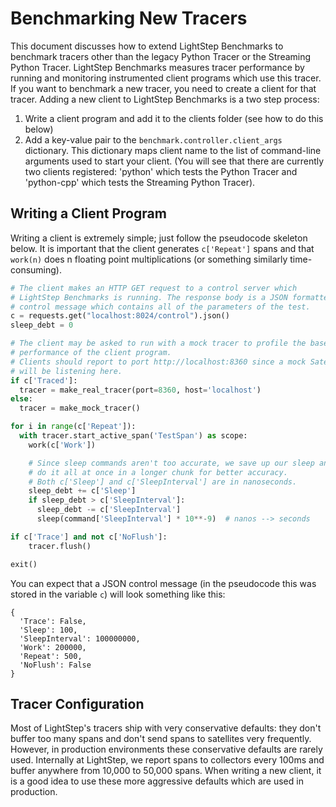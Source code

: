 # Benchmarking New Tracers

This document discusses how to extend LightStep Benchmarks to benchmark tracers other than the legacy Python Tracer or the Streaming Python Tracer. LightStep Benchmarks measures tracer performance by running and monitoring instrumented client programs which use this tracer. If you want to benchmark a new tracer, you need to create a client for that tracer. Adding a new client to LightStep Benchmarks is a two step process:

1. Write a client program and add it to the clients folder (see how to do this below)
2. Add a key-value pair to the `benchmark.controller.client_args` dictionary. This dictionary maps client name to the list of command-line arguments used to start your client. (You will see that there are currently two clients registered: 'python' which tests the Python Tracer and 'python-cpp' which tests the Streaming Python Tracer).

## Writing a Client Program

Writing a client is extremely simple; just follow the pseudocode skeleton below. It is important that the client generates `c['Repeat']` spans and that `work(n)` does n floating point multiplications (or something similarly time-consuming).

```python
# The client makes an HTTP GET request to a control server which
# LightStep Benchmarks is running. The response body is a JSON formatted
# control message which contains all of the parameters of the test.
c = requests.get("localhost:8024/control").json()
sleep_debt = 0

# The client may be asked to run with a mock tracer to profile the baseline
# performance of the client program.
# Clients should report to port http://localhost:8360 since a mock Satellite
# will be listening here.
if c['Traced']:
  tracer = make_real_tracer(port=8360, host='localhost')
else:
  tracer = make_mock_tracer()

for i in range(c['Repeat']):
  with tracer.start_active_span('TestSpan') as scope:
    work(c['Work'])

    # Since sleep commands aren't too accurate, we save up our sleep and
    # do it all at once in a longer chunk for better accuracy.
    # Both c['Sleep'] and c['SleepInterval'] are in nanoseconds.
    sleep_debt += c['Sleep']
    if sleep_debt > c['SleepInterval']:
      sleep_debt -= c['SleepInterval']
      sleep(command['SleepInterval'] * 10**-9)  # nanos --> seconds

if c['Trace'] and not c['NoFlush']:
    tracer.flush()

exit()
```

You can expect that a JSON control message (in the pseudocode this was stored in the variable `c`) will look something like this:

```
{
  'Trace': False,
  'Sleep': 100,
  'SleepInterval': 100000000,
  'Work': 200000,
  'Repeat': 500,
  'NoFlush': False
}
```

## Tracer Configuration

Most of LightStep's tracers ship with very conservative defaults: they don't buffer too many spans and don't send spans to satellites very frequently. However, in production environments these conservative defaults are rarely used. Internally at LightStep, we report spans to collectors every 100ms and buffer anywhere from 10,000 to 50,000 spans. When writing a new client, it is a good idea to use these more aggressive defaults which are used in production.
